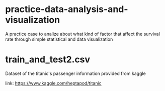 # practice-data-analysis-and-visualization
A practice case to analize about what kind of factor that affect the survival rate through simple statistical and data visualization

# train_and_test2.csv

Dataset of the titanic's passenger information provided from kaggle

link: https://www.kaggle.com/heptapod/titanic
